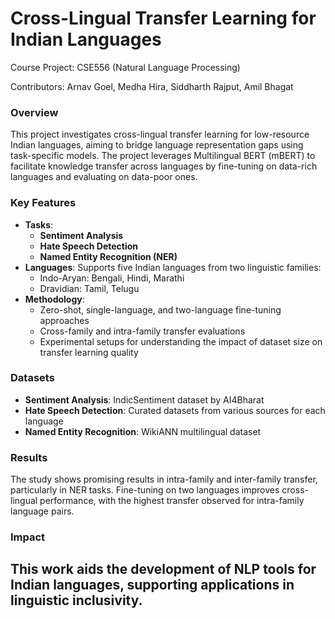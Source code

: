 # Cross-Lingual Transfer Learning for Indian Languages
Course Project: CSE556 (Natural Language Processing)

Contributors: Arnav Goel, Medha Hira, Siddharth Rajput, Amil Bhagat

### Overview
This project investigates cross-lingual transfer learning for low-resource Indian languages, aiming to bridge language representation gaps using task-specific models. The project leverages Multilingual BERT (mBERT) to facilitate knowledge transfer across languages by fine-tuning on data-rich languages and evaluating on data-poor ones. 

### Key Features
- **Tasks**: 
  - **Sentiment Analysis**
  - **Hate Speech Detection**
  - **Named Entity Recognition (NER)**
- **Languages**: Supports five Indian languages from two linguistic families:
  - Indo-Aryan: Bengali, Hindi, Marathi
  - Dravidian: Tamil, Telugu
- **Methodology**:
  - Zero-shot, single-language, and two-language fine-tuning approaches
  - Cross-family and intra-family transfer evaluations
  - Experimental setups for understanding the impact of dataset size on transfer learning quality

### Datasets
- **Sentiment Analysis**: IndicSentiment dataset by AI4Bharat
- **Hate Speech Detection**: Curated datasets from various sources for each language
- **Named Entity Recognition**: WikiANN multilingual dataset

### Results
The study shows promising results in intra-family and inter-family transfer, particularly in NER tasks. Fine-tuning on two languages improves cross-lingual performance, with the highest transfer observed for intra-family language pairs.

### Impact
This work aids the development of NLP tools for Indian languages, supporting applications in linguistic inclusivity.
---
